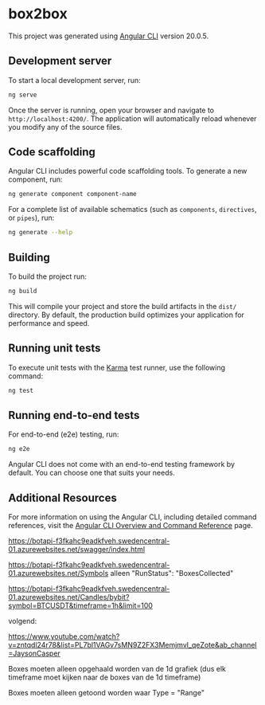# box2box

This project was generated using [Angular CLI](https://github.com/angular/angular-cli) version 20.0.5.

## Development server

To start a local development server, run:

```bash
ng serve
```

Once the server is running, open your browser and navigate to `http://localhost:4200/`. The application will automatically reload whenever you modify any of the source files.

## Code scaffolding

Angular CLI includes powerful code scaffolding tools. To generate a new component, run:

```bash
ng generate component component-name
```

For a complete list of available schematics (such as `components`, `directives`, or `pipes`), run:

```bash
ng generate --help
```

## Building

To build the project run:

```bash
ng build
```

This will compile your project and store the build artifacts in the `dist/` directory. By default, the production build optimizes your application for performance and speed.

## Running unit tests

To execute unit tests with the [Karma](https://karma-runner.github.io) test runner, use the following command:

```bash
ng test
```

## Running end-to-end tests

For end-to-end (e2e) testing, run:

```bash
ng e2e
```

Angular CLI does not come with an end-to-end testing framework by default. You can choose one that suits your needs.

## Additional Resources

For more information on using the Angular CLI, including detailed command references, visit the [Angular CLI Overview and Command Reference](https://angular.dev/tools/cli) page.


https://botapi-f3fkahc9eadkfveh.swedencentral-01.azurewebsites.net/swagger/index.html

https://botapi-f3fkahc9eadkfveh.swedencentral-01.azurewebsites.net/Symbols
alleen     "RunStatus": "BoxesCollected"

https://botapi-f3fkahc9eadkfveh.swedencentral-01.azurewebsites.net/Candles/bybit?symbol=BTCUSDT&timeframe=1h&limit=100

volgend:

https://www.youtube.com/watch?v=zntqdl24r78&list=PL7bl1VAGv7sMN9Z2FX3Memjmvl_qeZote&ab_channel=JaysonCasper 



Boxes moeten alleen opgehaald worden van de 1d grafiek (dus elk timeframe moet kijken naar de boxes van de 1d timeframe)

Boxes moeten alleen getoond worden waar Type = "Range" 